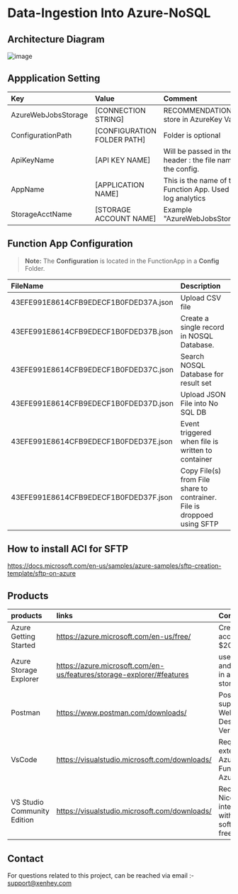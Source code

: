 # Data-Ingestion Into Azure-NoSQL

## Architecture Diagram 
![image](https://github.com/oigbokwe73/Data-Ingestion-IntoAzure-NoSQL/assets/15838780/ca75d3de-9b95-4a53-8780-d366f2cbb3e7)






## Appplication Setting 

|Key|Value | Comment|
|:----|:----|:----|
|AzureWebJobsStorage|[CONNECTION STRING]|RECOMMENDATION :  store in AzureKey Vault.|
|ConfigurationPath| [CONFIGURATION FOLDER PATH] |Folder is optional
|ApiKeyName|[API KEY NAME]|Will be passed in the header  :  the file name of the config.
|AppName| [APPLICATION NAME]| This is the name of the Function App. Used in log analytics|
|StorageAcctName|[STORAGE ACCOUNT NAME]|Example  "AzureWebJobsStorage"|

## Function App  Configuration 

> **Note:** The **Configuration** is located in the  FunctionApp  in a **Config** Folder.

|FileName|Description|
|:----|:----|
|43EFE991E8614CFB9EDECF1B0FDED37A.json| Upload CSV file|
|43EFE991E8614CFB9EDECF1B0FDED37B.json| Create a single record in  NOSQL Database.|
|43EFE991E8614CFB9EDECF1B0FDED37C.json| Search NOSQL Database for result set|
|43EFE991E8614CFB9EDECF1B0FDED37D.json| Upload JSON File into No SQL DB|
|43EFE991E8614CFB9EDECF1B0FDED37E.json| Event triggered when file is written to container|
|43EFE991E8614CFB9EDECF1B0FDED37F.json| Copy File(s) from File share to contrainer. File is droppoed using SFTP|


## How to install ACI for SFTP
https://docs.microsoft.com/en-us/samples/azure-samples/sftp-creation-template/sftp-on-azure


  
## Products

|products|links|Comments|
|:----|:----|:----|
|Azure Getting Started |https://azure.microsoft.com/en-us/free/| Create free account + $200 in Credit|
|Azure Storage Explorer|https://azure.microsoft.com/en-us/features/storage-explorer/#features|useful view and query data in azure table storage|
|Postman|https://www.postman.com/downloads/|Postman supports the Web or Desktop Version|
|VsCode| https://visualstudio.microsoft.com/downloads/ |  Required extensions. Azure Functions, Azure Account
|VS Studio Community Edition |https://visualstudio.microsoft.com/downloads/| Recommended. Nice intergration with Azure. software is free.


## Contact
  
For questions related to this project, can be reached via email :- support@xenhey.com
